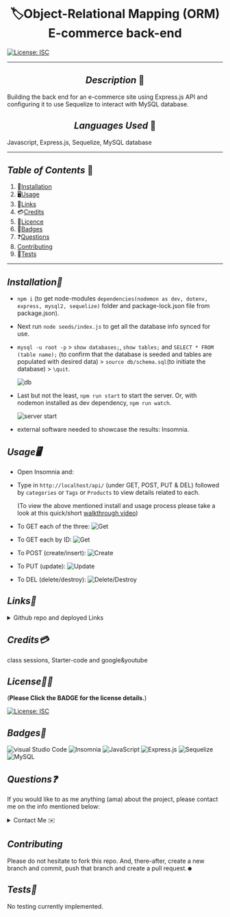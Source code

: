 # <div align="center"> 🏷️**Object-Relational Mapping (ORM) E-commerce back-end** </div>

[![License: ISC](https://img.shields.io/badge/License-ISC-blue.svg)](https://opensource.org/licenses/ISC)

---

## <div align="center"> _Description_ 📝</div>

Building the back end for an e-commerce site using Express.js API and configuring it to use Sequelize to interact with MySQL database.

## <div align="center"> _Languages Used_ 💬</div>

Javascript, Express.js, Sequelize, MySQL database

---

## _Table of Contents_ 📖

1. 💾[Installation](#Installation)
2. 🖥️[Usage](#Usage)
3. 📎[Links](#Links)
4. 💳[Credits](#Credits)
5. 🪪[Licence](#License)
6. 🦡[Badges](#Badges)
7. ❓[Questions](#Questions)
8. [Contributing](#Contributing)
9. 🧪[Tests](#Tests)

---

## _Installation💾_

- `npm i` (to get node-modules `dependencies(nodemon as dev, dotenv, express, mysql2, sequelize)` folder and package-lock.json file from package.json).

- Next run `node seeds/index.js` to get all the database info synced for use.

- `mysql -u root -p` > `show databases;`, `show tables;` and `SELECT * FROM (table name);` (to confirm that the database is seeded and tables are populated with desired data) > `source db/schema.sql`(to initiate the database) > `\quit`.

  ![db](./media/initiate-db.gif "db")

- Last but not the least, `npm run start` to start the server. Or, with nodemon installed as dev dependency, `npm run watch`.
  
  ![server start](./media/start.jpg "nodemon watch")

- external software needed to showcase the results: Insomnia.

## _Usage🖥️_

- Open Insomnia and:

- Type in `http://localhost/api/` (under GET, POST, PUT & DEL) followed by `categories` or `Tags` or `Products` to view details related to each.

  (To view the above mentioned install and usage process please take a look at this quick/short [walkthrough video](https://drive.google.com/file/d/1gwBEmskxJqLd5xgNgMLJQgByz1yd0DAg/view 'Below is a list of GIF representations of the categories results in insomnia shown in the video.'))

- To GET each of the three:
  ![Get](./media/GetCategories.gif "All categories")

- To GET each by ID:
  ![Get](./media/GetCatByID.gif "three egs: of categories by id.")

- To POST (create/insert):
  ![Create](./media/CreateCat.gif "a new Musical Instruments category is being created and stored with id#6.")

- To PUT (update):
  ![Update](./media/UpdateCat.gif "Music category with id#3 is being updated to Songs/Music.")

- To DEL (delete/destroy):
  ![Delete/Destroy](./media/DelCat.gif "Previously created category id#6 is being destroyed.")

## _Links📎_

<details>

<summary>Github repo and deployed Links</summary>

- <https://github.com/A-N26/ORM-e-commerce-back-end>

- No deployed link for this one.

</details>

## _Credits💳_

class sessions, Starter-code and google&youtube

## _License🪪🦡_

(**Please Click the BADGE for the license details.**)

[![License: ISC](https://img.shields.io/badge/License-ISC-blue.svg)](https://opensource.org/licenses/ISC)

## _Badges🦡_

![visual Studio Code](https://img.shields.io/badge/Visual_Studio_Code-0078D4?style=for-the-badge&logo=visual%20studio%20code&logoColor=white) ![Insomnia](https://img.shields.io/badge/Insomnia-for%20code%20result%20testing-%23A020F0) ![JavaScript](https://img.shields.io/badge/JavaScript-323330?style=for-the-badge&logo=javascript&logoColor=F7DF1E) ![Express.js](https://img.shields.io/badge/express.js-%23404d59.svg?style=for-the-badge&logo=express&logoColor=%2361DAFB) ![Sequelize](https://img.shields.io/badge/Sequelize-52B0E7?style=for-the-badge&logo=Sequelize&logoColor=white) ![MySQL](https://img.shields.io/badge/mysql-%2300f.svg?style=for-the-badge&logo=mysql&logoColor=white)

## _Questions❓_

If you would like to as me anything (ama) about the project, please contact me on the info mentioned below:

<details>

<summary>Contact Me ✉️</summary>

- [My GitHub Profile](https://github.com/A-N26)

- e-mail - [📧](A-N26@github.com)

</details>

## _Contributing_

Please do not hesitate to fork this repo. And, there-after, create a new branch and commit, push that branch and create a pull request.☻

## _Tests🧪_

No testing currently implemented.
